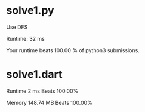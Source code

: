# solve1.py

Use DFS

Runtime: 32 ms

Your runtime beats 100.00 % of python3 submissions.

# solve1.dart

Runtime 2 ms Beats 100.00%

Memory 148.74 MB Beats 100.00%




